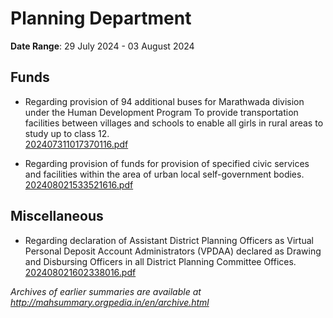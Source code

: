 # Planning Department

**Date Range**: 29 July 2024 - 03 August 2024


## Funds
- Regarding provision of 94 additional buses for Marathwada division under the Human Development Program To provide transportation facilities between villages and schools to enable all girls in rural areas to study up to class 12.\
  [202407311017370116.pdf](https://gr.maharashtra.gov.in/Site/Upload/Government%20Resolutions/English/202407311017370116.pdf)

- Regarding provision of funds for provision of specified civic services and facilities within the area of urban local self-government bodies.\
  [202408021533521616.pdf](https://gr.maharashtra.gov.in/Site/Upload/Government%20Resolutions/English/202408021533521616.pdf)

## Miscellaneous
- Regarding declaration of Assistant District Planning Officers as Virtual Personal Deposit Account Administrators (VPDAA) declared as Drawing and Disbursing Officers in all District Planning Committee Offices.\
  [202408021602338016.pdf](https://gr.maharashtra.gov.in/Site/Upload/Government%20Resolutions/English/202408021602338016.pdf)


*Archives of earlier summaries are available at http://mahsummary.orgpedia.in/en/archive.html*